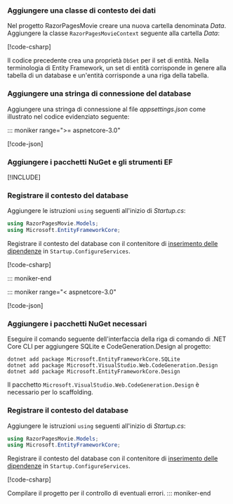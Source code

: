 <a name="dc"></a>

### <a name="add-a-database-context-class"></a>Aggiungere una classe di contesto dei dati

Nel progetto RazorPagesMovie creare una nuova cartella denominata *Data*. Aggiungere la classe `RazorPagesMovieContext` seguente alla cartella *Data*:

[!code-csharp[](~/tutorials/razor-pages/razor-pages-start/sample/RazorPagesMovie22/Data/RazorPagesMovieContext.cs)]

Il codice precedente crea una proprietà `DbSet` per il set di entità. Nella terminologia di Entity Framework, un set di entità corrisponde in genere alla tabella di un database e un'entità corrisponde a una riga della tabella.

<a name="cs"></a>

### <a name="add-a-database-connection-string"></a>Aggiungere una stringa di connessione del database

Aggiungere una stringa di connessione al file *appsettings.json* come illustrato nel codice evidenziato seguente:

::: moniker range=">= aspnetcore-3.0"

[!code-json[](~/tutorials/razor-pages/razor-pages-start/sample/RazorPagesMovie30/appsettings_SQLite.json?highlight=10-12)]

### <a name="add-nuget-packages-and-ef-tools"></a>Aggiungere i pacchetti NuGet e gli strumenti EF

[!INCLUDE[](~/includes/add-EF-NuGet-SQLite-CLI.md)]

<a name="reg"></a>

### <a name="register-the-database-context"></a>Registrare il contesto del database

Aggiungere le istruzioni `using` seguenti all'inizio di *Startup.cs*:

```csharp
using RazorPagesMovie.Models;
using Microsoft.EntityFrameworkCore;
```

Registrare il contesto del database con il contenitore di [inserimento delle dipendenze](xref:fundamentals/dependency-injection) in `Startup.ConfigureServices`.

[!code-csharp[](~/tutorials/razor-pages/razor-pages-start/sample/RazorPagesMovie30/Startup.cs?name=snippet_UseSqlite&highlight=11-12)]

::: moniker-end

::: moniker range="< aspnetcore-3.0"

[!code-json[](~/tutorials/razor-pages/razor-pages-start/sample/RazorPagesMovie/appsettings_SQLite.json?highlight=8-9)]

### <a name="add-required-nuget-packages"></a>Aggiungere i pacchetti NuGet necessari

Eseguire il comando seguente dell'interfaccia della riga di comando di .NET Core CLI per aggiungere SQLite e CodeGeneration.Design al progetto:

```dotnetcli
dotnet add package Microsoft.EntityFrameworkCore.SQLite
dotnet add package Microsoft.VisualStudio.Web.CodeGeneration.Design
dotnet add package Microsoft.EntityFrameworkCore.Design
```

Il pacchetto `Microsoft.VisualStudio.Web.CodeGeneration.Design` è necessario per lo scaffolding.

<a name="reg"></a>

### <a name="register-the-database-context"></a>Registrare il contesto del database

Aggiungere le istruzioni `using` seguenti all'inizio di *Startup.cs*:

```csharp
using RazorPagesMovie.Models;
using Microsoft.EntityFrameworkCore;
```

Registrare il contesto del database con il contenitore di [inserimento delle dipendenze](xref:fundamentals/dependency-injection) in `Startup.ConfigureServices`.

[!code-csharp[](~/tutorials/razor-pages/razor-pages-start/sample/RazorPagesMovie22/Startup.cs?name=snippet_UseSqlite&highlight=11-12)]

Compilare il progetto per il controllo di eventuali errori.
::: moniker-end
